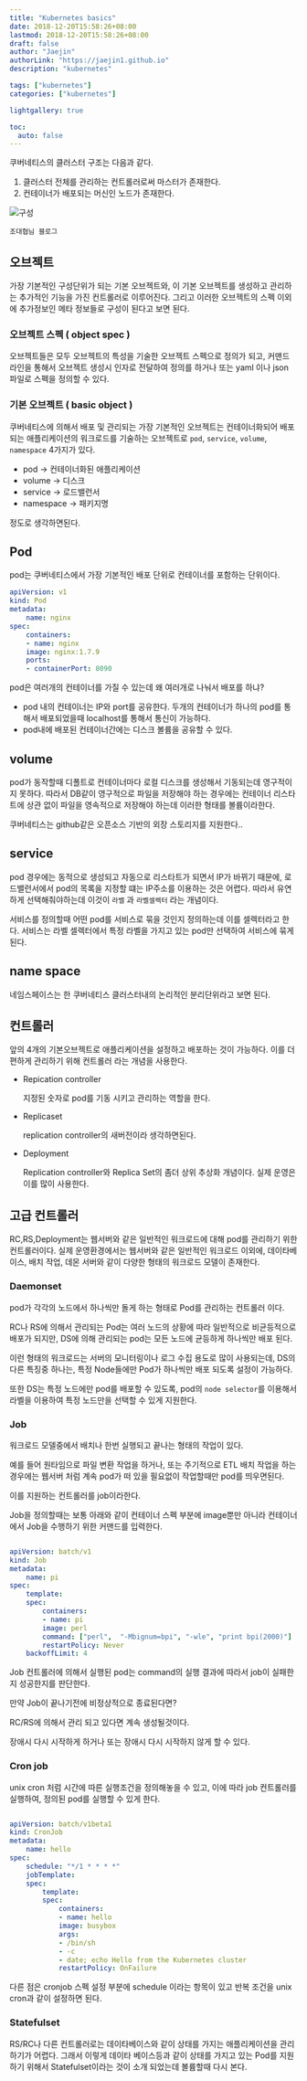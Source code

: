 ```yaml
---
title: "Kubernetes basics"
date: 2018-12-20T15:58:26+08:00
lastmod: 2018-12-20T15:58:26+08:00
draft: false
author: "Jaejin"
authorLink: "https://jaejin1.github.io"
description: "kubernetes"

tags: ["kubernetes"]
categories: ["kubernetes"]

lightgallery: true

toc:
  auto: false
---
```


쿠버네티스의 클러스터 구조는 다음과 같다.

1. 클러스터 전체를 관리하는 컨트롤러로써 마스터가 존재한다.
2. 컨테이너가 배포되는 머신인 노드가 존재한다.

<!--more-->

![구성](Untitled-de7613b3-7938-48ee-ab4e-850b530126a7.png "구성")

`조대협님 블로그`

## 오브젝트

가장 기본적인 구성단위가 되는 기본 오브젝트와, 이 기본 오브젝트를 생성하고 관리하는 추가적인 기능을 가진 컨트롤러로 이루어진다. 그리고 이러한 오브젝트의 스펙 이외에 추가정보인 메타 정보들로 구성이 된다고 보면 된다.

### 오브젝트 스펙 ( object spec )

오브젝트들은 모두 오브젝트의 특성을 기술한 오브젝트 스펙으로 정의가 되고, 커맨드 라인을 통해서 오브젝트 생성시 인자로 전달하여 정의를 하거나 또는 yaml 이나 json 파일로 스펙을 정의할 수 있다.

### 기본 오브젝트 ( basic object )

쿠버네티스에 의해서 배포 및 관리되는 가장 기본적인 오브젝트는 컨테이너화되어 배포되는 애플리케이션의 워크로드를 기술하는 오브젝트로 `pod`, `service`, `volume`, `namespace` 4가지가 있다.

- pod → 컨테이너화된 애플리케이션
- volume → 디스크
- service → 로드밸런서
- namespace → 패키지명

정도로 생각하면된다.

## Pod

pod는 쿠버네티스에서 가장 기본적인 배포 단위로 컨테이너를 포함하는 단위이다.

~~~yaml
apiVersion: v1
kind: Pod
metadata:
    name: nginx
spec:
    containers:
    - name: nginx
    image: nginx:1.7.9
    ports:
    - containerPort: 8090
~~~

pod은 여러개의 컨테이너를 가질 수 있는데 왜 여러개로 나눠서 배포를 하냐?

- pod 내의 컨테이너는 IP와 port를 공유한다. 두개의 컨테이너가 하나의 pod를 통해서 배포되었을때 localhost를 통해서 통신이 가능하다.
- pod내에 배포된 컨테이너간에는 디스크 볼륨을 공유할 수 있다.

## volume

pod가 동작할때 디폴트로 컨테이너마다 로컬 디스크를 생성해서 기동되는데 영구적이지 못하다. 따라서 DB같이 영구적으로 파일을 저장해야 하는 경우에는 컨테이너 리스타트에 상관 없이 파일을 영속적으로 저장해야 하는데 이러한 형태를 볼륨이라한다.

쿠버네티스는 github같은 오픈소스 기반의 외장 스토리지를 지원한다..

## service

pod 경우에는 동적으로 생성되고 자동으로 리스타트가 되면서 IP가 바뀌기 때문에, 로드밸런서에서 pod의 목록을 지정할 떄는 IP주소를 이용하는 것은 어렵다. 따라서 유연하게 선택해줘야하는데 이것이 `라벨` 과 `라벨셀렉터` 라는 개념이다.

서비스를 정의할때 어떤 pod를 서비스로 묶을 것인지 정의하는데 이를 셀렉터라고 한다. 서비스는 라벨 셀렉터에서 특정 라벨을 가지고 있는 pod만 선택하여 서비스에 묶게 된다.

## name space

네임스페이스는 한 쿠버네티스 클러스터내의 논리적인 분리단위라고 보면 된다.

## 컨트롤러

앞의 4개의 기본오브젝트로 애플리케이션을 설정하고 배포하는 것이 가능하다. 이를 더 편하게 관리하기 위해 컨트롤러 라는 개념을 사용한다.

- Repication controller

    지정된 숫자로 pod를 기동 시키고 관리하는 역할을 한다.

- Replicaset

    replication controller의 새버전이라 생각하면된다.

- Deployment

    Replication controller와 Replica Set의 좀더 상위 추상화 개념이다. 실제 운영은 이를 많이 사용한다.

## 고급 컨트롤러

RC,RS,Deployment는 웹서버와 같은 일반적인 워크로드에 대해 pod를 관리하기 위한 컨트롤러이다. 실제 운영환경에서는 웹서버와 같은 일반적인 워크로드 이외에, 데이타베이스, 배치 작업, 데몬 서버와 같이 다양한 형태의 워크로드 모델이 존재한다.

### Daemonset

pod가 각각의 노드에서 하나씩만 돌게 하는 형태로 Pod를 관리하는 컨트롤러 이다.

RC나 RS에 의해서 관리되는 Pod는 여러 노드의 상황에 따라 일반적으로 비균등적으로 배포가 되지만, DS에 의해 관리되는 pod는 모든 노드에 균등하게 하나씩만 배포 된다.

이런 형태의 워크로드는 서버의 모니터링이나 로그 수집 용도로 많이 사용되는데, DS의 다른 특징중 하나는, 특정  Node들에만 Pod가 하나씩만 배포 되도록 설정이 가능하다.

또한 DS는 특정 노드에만 pod를 배포할 수 있도록, pod의 `node selector`를 이용해서 라벨을 이용하여 특정 노드만을 선택할 수 있게 지원한다.

### Job

워크로드 모델중에서 배치나 한번 실행되고 끝나는 형태의 작업이 있다.

예를 들어 원타임으로 파일 변환 작업을 하거나, 또는 주기적으로 ETL 배치 작업을 하는 경우에는 웹서버 처럼 계속 pod가 떠 있을 필요없이 작업할때만 pod를 띄우면된다. 

이를 지원하는 컨트롤러를 job이라한다.

Job을 정의할때는 보통 아래와 같이 컨테이너 스펙 부분에 image뿐만 아니라 컨테이너에서 Job을 수행하기 위한 커맨드를 입력한다.

~~~yaml

apiVersion: batch/v1
kind: Job
metadata:
    name: pi
spec:
    template:
    spec:
        containers:
        - name: pi
        image: perl
        command: ["perl",  "-Mbignum=bpi", "-wle", "print bpi(2000)"]
        restartPolicy: Never
    backoffLimit: 4

~~~

Job 컨트롤러에 의해서 실행된 pod는 command의 실행 결과에 따라서 job이 실패한지 성공한지를 판단한다.

만약 Job이 끝나기전에 비정상적으로 종료된다면?

RC/RS에 의해서 관리 되고 있다면 계속 생성될것이다. 

장애시 다시 시작하게 하거나 또는 장애시 다시 시작하지 않게 할 수 있다.

### Cron job

unix cron 처럼 시간에 따른 실행조건을 정의해놓을 수 있고, 이에 따라 job 컨트롤러를 실행하여, 정의된 pod를 실행할 수 있게 한다.

~~~yaml

apiVersion: batch/v1beta1
kind: CronJob
metadata:
    name: hello
spec:
    schedule: "*/1 * * * *"
    jobTemplate:
    spec:
        template:
        spec:
            containers:
            - name: hello
            image: busybox
            args:
            - /bin/sh
            - -c
            - date; echo Hello from the Kubernetes cluster
            restartPolicy: OnFailure
~~~

다른 점은 cronjob 스펙 설정 부분에 schedule 이라는 항목이 있고 반복 조건을 unix cron과 같이 설정하면 된다.

### Statefulset

RS/RC나 다른 컨트롤러로는 데이타베이스와 같이 상태를 가지는 애플리케이션을 관리하기가 어렵다. 그래서 이렇게 데이타 베이스등과 같이 상태를 가지고 있는 Pod를 지원하기 위해서 Statefulset이라는 것이 소개 되었는데 볼륨할때 다시 본다.